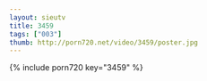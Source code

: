 ```yaml
--- 
layout: sieutv
title: 3459
tags: ["003"]
thumb: http://porn720.net/video/3459/poster.jpg
---
```

{% include porn720 key="3459" %} 
